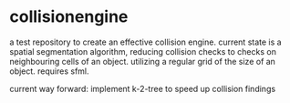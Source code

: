# collisionengine

a test repository to create an effective collision engine.
current state is a spatial segmentation algorithm, reducing collision checks to checks on neighbouring cells of an object. utilizing a regular grid of the size of an object.
requires sfml.

current way forward: implement k-2-tree to speed up collision findings
